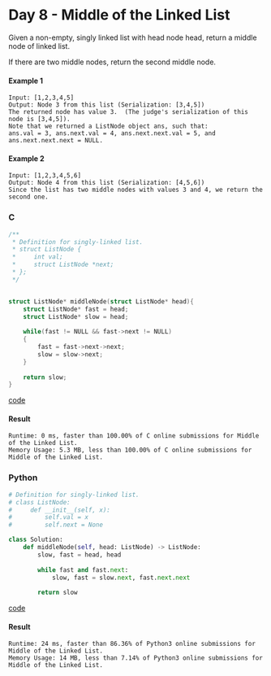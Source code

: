 # Day 8 - Middle of the Linked List
Given a non-empty, singly linked list with head node head, return a middle node of linked list.

If there are two middle nodes, return the second middle node.

#### Example 1
```
Input: [1,2,3,4,5]
Output: Node 3 from this list (Serialization: [3,4,5])
The returned node has value 3.  (The judge's serialization of this node is [3,4,5]).
Note that we returned a ListNode object ans, such that:
ans.val = 3, ans.next.val = 4, ans.next.next.val = 5, and ans.next.next.next = NULL.
```

#### Example 2
```
Input: [1,2,3,4,5,6]
Output: Node 4 from this list (Serialization: [4,5,6])
Since the list has two middle nodes with values 3 and 4, we return the second one.
```

### C
```C
/**
 * Definition for singly-linked list.
 * struct ListNode {
 *     int val;
 *     struct ListNode *next;
 * };
 */


struct ListNode* middleNode(struct ListNode* head){
    struct ListNode* fast = head;
    struct ListNode* slow = head;
    
    while(fast != NULL && fast->next != NULL)
    {
        fast = fast->next->next;
        slow = slow->next;
    }
    
    return slow;
}
```
[code](C/Middle-of-the-Linked-List.c)

#### Result
```
Runtime: 0 ms, faster than 100.00% of C online submissions for Middle of the Linked List.
Memory Usage: 5.3 MB, less than 100.00% of C online submissions for Middle of the Linked List.
```

### Python
```python
# Definition for singly-linked list.
# class ListNode:
#     def __init__(self, x):
#         self.val = x
#         self.next = None

class Solution:
    def middleNode(self, head: ListNode) -> ListNode:
        slow, fast = head, head
        
        while fast and fast.next:
            slow, fast = slow.next, fast.next.next
            
        return slow
```
[code](Python/Middle-of-the-Linked-List.py)

#### Result
```
Runtime: 24 ms, faster than 86.36% of Python3 online submissions for Middle of the Linked List.
Memory Usage: 14 MB, less than 7.14% of Python3 online submissions for Middle of the Linked List.
```
